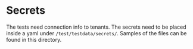 # Secrets

The tests need connection info to tenants.
The secrets need to be placed inside a yaml under `/test/testdata/secrets/`.
Samples of the files can be found in this directory.

